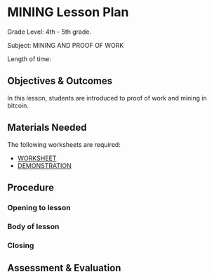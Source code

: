 # MINING Lesson Plan

Grade Level: 4th - 5th grade.

Subject: MINING AND PROOF OF WORK

Length of time:

## Objectives & Outcomes

In this lesson, students are introduced to proof of work and mining in bitcoin.

## Materials Needed

The following worksheets are required:

* [WORKSHEET](../mining/mining_worksheet.md)
* [DEMONSTRATION](../mining/mining_demonstration.md)

## Procedure

### Opening to lesson

### Body of lesson

### Closing

## Assessment & Evaluation

